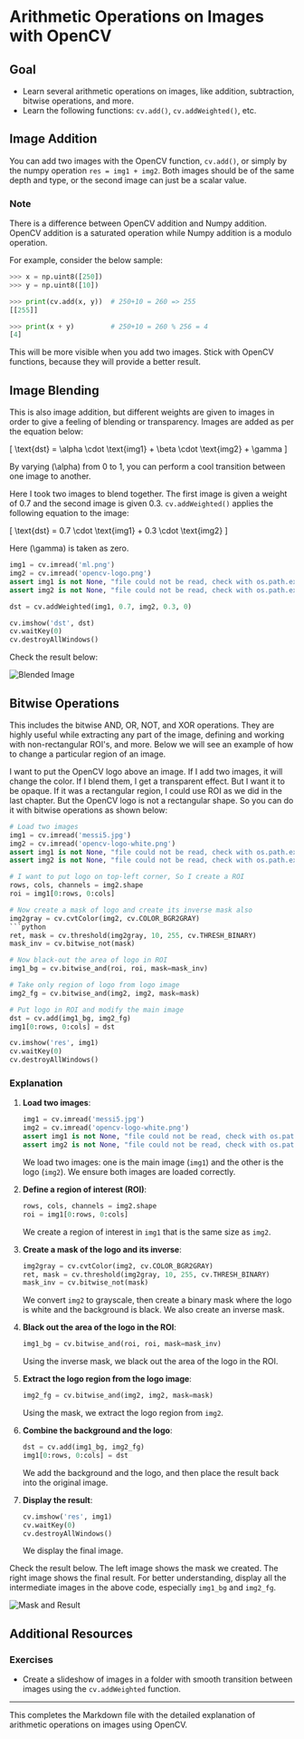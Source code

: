 # Arithmetic Operations on Images with OpenCV

## Goal
- Learn several arithmetic operations on images, like addition, subtraction, bitwise operations, and more.
- Learn the following functions: `cv.add()`, `cv.addWeighted()`, etc.

## Image Addition
You can add two images with the OpenCV function, `cv.add()`, or simply by the numpy operation `res = img1 + img2`. Both images should be of the same depth and type, or the second image can just be a scalar value.

### Note
There is a difference between OpenCV addition and Numpy addition. OpenCV addition is a saturated operation while Numpy addition is a modulo operation.

For example, consider the below sample:

```python
>>> x = np.uint8([250])
>>> y = np.uint8([10])

>>> print(cv.add(x, y))  # 250+10 = 260 => 255
[[255]]

>>> print(x + y)         # 250+10 = 260 % 256 = 4
[4]
```

This will be more visible when you add two images. Stick with OpenCV functions, because they will provide a better result.

## Image Blending
This is also image addition, but different weights are given to images in order to give a feeling of blending or transparency. Images are added as per the equation below:

\[ \text{dst} = \alpha \cdot \text{img1} + \beta \cdot \text{img2} + \gamma \]

By varying \(\alpha\) from 0 to 1, you can perform a cool transition between one image to another.

Here I took two images to blend together. The first image is given a weight of 0.7 and the second image is given 0.3. `cv.addWeighted()` applies the following equation to the image:

\[ \text{dst} = 0.7 \cdot \text{img1} + 0.3 \cdot \text{img2} \]

Here \(\gamma\) is taken as zero.

```python
img1 = cv.imread('ml.png')
img2 = cv.imread('opencv-logo.png')
assert img1 is not None, "file could not be read, check with os.path.exists()"
assert img2 is not None, "file could not be read, check with os.path.exists()"

dst = cv.addWeighted(img1, 0.7, img2, 0.3, 0)

cv.imshow('dst', dst)
cv.waitKey(0)
cv.destroyAllWindows()
```

Check the result below:

![Blended Image](https://docs.opencv.org/4.x/blending.jpg)

## Bitwise Operations
This includes the bitwise AND, OR, NOT, and XOR operations. They are highly useful while extracting any part of the image, defining and working with non-rectangular ROI's, and more. Below we will see an example of how to change a particular region of an image.

I want to put the OpenCV logo above an image. If I add two images, it will change the color. If I blend them, I get a transparent effect. But I want it to be opaque. If it was a rectangular region, I could use ROI as we did in the last chapter. But the OpenCV logo is not a rectangular shape. So you can do it with bitwise operations as shown below:

```python
# Load two images
img1 = cv.imread('messi5.jpg')
img2 = cv.imread('opencv-logo-white.png')
assert img1 is not None, "file could not be read, check with os.path.exists()"
assert img2 is not None, "file could not be read, check with os.path.exists()"

# I want to put logo on top-left corner, So I create a ROI
rows, cols, channels = img2.shape
roi = img1[0:rows, 0:cols]

# Now create a mask of logo and create its inverse mask also
img2gray = cv.cvtColor(img2, cv.COLOR_BGR2GRAY)
```python
ret, mask = cv.threshold(img2gray, 10, 255, cv.THRESH_BINARY)
mask_inv = cv.bitwise_not(mask)

# Now black-out the area of logo in ROI
img1_bg = cv.bitwise_and(roi, roi, mask=mask_inv)

# Take only region of logo from logo image
img2_fg = cv.bitwise_and(img2, img2, mask=mask)

# Put logo in ROI and modify the main image
dst = cv.add(img1_bg, img2_fg)
img1[0:rows, 0:cols] = dst

cv.imshow('res', img1)
cv.waitKey(0)
cv.destroyAllWindows()
```

### Explanation

1. **Load two images**:
    ```python
    img1 = cv.imread('messi5.jpg')
    img2 = cv.imread('opencv-logo-white.png')
    assert img1 is not None, "file could not be read, check with os.path.exists()"
    assert img2 is not None, "file could not be read, check with os.path.exists()"
    ```
    We load two images: one is the main image (`img1`) and the other is the logo (`img2`). We ensure both images are loaded correctly.

2. **Define a region of interest (ROI)**:
    ```python
    rows, cols, channels = img2.shape
    roi = img1[0:rows, 0:cols]
    ```
    We create a region of interest in `img1` that is the same size as `img2`.

3. **Create a mask of the logo and its inverse**:
    ```python
    img2gray = cv.cvtColor(img2, cv.COLOR_BGR2GRAY)
    ret, mask = cv.threshold(img2gray, 10, 255, cv.THRESH_BINARY)
    mask_inv = cv.bitwise_not(mask)
    ```
    We convert `img2` to grayscale, then create a binary mask where the logo is white and the background is black. We also create an inverse mask.

4. **Black out the area of the logo in the ROI**:
    ```python
    img1_bg = cv.bitwise_and(roi, roi, mask=mask_inv)
    ```
    Using the inverse mask, we black out the area of the logo in the ROI.

5. **Extract the logo region from the logo image**:
    ```python
    img2_fg = cv.bitwise_and(img2, img2, mask=mask)
    ```
    Using the mask, we extract the logo region from `img2`.

6. **Combine the background and the logo**:
    ```python
    dst = cv.add(img1_bg, img2_fg)
    img1[0:rows, 0:cols] = dst
    ```
    We add the background and the logo, and then place the result back into the original image.

7. **Display the result**:
    ```python
    cv.imshow('res', img1)
    cv.waitKey(0)
    cv.destroyAllWindows()
    ```
    We display the final image.

Check the result below. The left image shows the mask we created. The right image shows the final result. For better understanding, display all the intermediate images in the above code, especially `img1_bg` and `img2_fg`.

![Mask and Result](https://docs.opencv.org/4.x/overlay.jpg)

## Additional Resources
### Exercises
- Create a slideshow of images in a folder with smooth transition between images using the `cv.addWeighted` function.

---

This completes the Markdown file with the detailed explanation of arithmetic operations on images using OpenCV.
